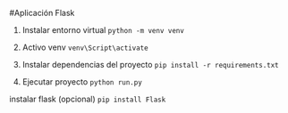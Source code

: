 #Aplicación Flask

1. Instalar entorno virtual
    ```python -m venv venv```

2. Activo venv
    ```venv\Script\activate```

3. Instalar dependencias del proyecto
   ```pip install -r requirements.txt```

4. Ejecutar proyecto
    ```python run.py```
    
instalar flask (opcional)
    ```pip install Flask```